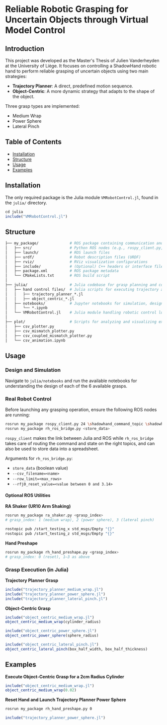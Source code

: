 # Reliable Robotic Grasping for Uncertain Objects through Virtual Model Control

## Introduction

This project was developed as the Master's Thesis of Julien Vanderheyden at the University of Liège. It focuses on controlling a ShadowHand robotic hand to perform reliable grasping of uncertain objects using two main strategies:

- **Trajectory Planner**: A direct, predefined motion sequence.  
- **Object-Centric**: A more dynamic strategy that adapts to the shape of the object.

Three grasp types are implemented:
- Medium Wrap  
- Power Sphere  
- Lateral Pinch  

## Table of Contents

- [Installation](#installation)
- [Structure](#structure)
- [Usage](#usage)    
- [Examples](#examples,)  


## Installation

The only required package is the Julia module `VMRobotControl.jl`, found in the `julia/` directory.

```julia
cd julia
include("VMRobotControl.jl")
```

## Structure 

```graphql
├── my_package/              # ROS package containing communication and execution nodes
│   ├── src/                 # Python ROS nodes (e.g., rospy_client.py, rh_ros_bridge.py, etc.)
│   ├── launch/              # ROS launch files
│   ├── urdf/                # Robot description files (URDF)
│   ├── rviz/                # RViz visualization configurations
│   ├── include/             # (Optional) C++ headers or interface files
│   ├── package.xml          # ROS package metadata
│   └── CMakeLists.txt       # ROS build script
│
├── julia/                   # Julia codebase for grasp planning and control
│   ├── hand control files/  # Julia scripts for executing trajectory and object-centric grasps
│   │   ├── trajectory_planner_*.jl
│   │   ├── object_centric_*.jl
│   ├── notebooks/           # Jupyter notebooks for simulation, design, and analysis
│   │   └── *.ipynb
│   └── VMRobotControl.jl    # Julia module handling robotic control logic
│
├── plot/                    # Scripts for analyzing and visualizing experiment data
│   ├── csv_plotter.py
│   ├── csv_mismatch_plotter.py
│   ├── csv_coupled_mismatch_plotter.py
│   └── csv_animation.ipynb
```


## Usage

### Design and Simulation

Navigate to `julia/notebooks` and run the available notebooks for understanding the design of each of the 6 available grasps.

### Real Robot Control

Before launching any grasping operation, ensure the following ROS nodes are running:

```bash
rosrun my_package rospy_client.py 24 \shadowhand_command_topic \shadowhand_state_topic
rosrun my_package rh_ros_bridge.py <store_data>
```

`rospy_client` makes the link between Julia and ROS while `rh_ros_bridge` takes care of routing the command and state on the right topics, and can also be used to store data into a spreadsheet.

Arguments for `rh_ros_bridge.py`:
- `store_data` (boolean value)
- `--csv_filename=<name>`  
- `--row_limit=<max_rows>`  
- `--rfj0_reset_value=<value between 0 and 3.14>`  

#### Optional ROS Utilities

**RA Shaker (UR10 Arm Shaking)**

```bash
rosrun my_package ra_shaker.py <grasp_index>
# grasp_index: 1 (medium wrap), 2 (power sphere), 3 (lateral pinch)

rostopic pub /start_testing_x std_msgs/Empty "{}"
rostopic pub /start_testing_z std_msgs/Empty "{}"
```

**Hand Preshape**

```bash
rosrun my_package rh_hand_preshape.py <grasp_index>
# grasp_index: 0 (reset), 1–3 as above
```

### Grasp Execution (in Julia)

**Trajectory Planner Grasp**

```julia
include("trajectory_planner_medium_wrap.jl")
include("trajectory_planner_power_sphere.jl")
include("trajectory_planner_lateral_pinch.jl")
```

**Object-Centric Grasp**

```julia
include("object_centric_medium_wrap.jl")
object_centric_medium_wrap(cylinder_radius)

include("object_centric_power_sphere.jl")
object_centric_power_sphere(sphere_radius)

include("object_centric_lateral_pinch.jl")
object_centric_lateral_pinch(box_half_width, box_half_thickness)
```


## Examples

**Execute Object-Centric Grasp for a 2cm Radius Cylinder**
```julia
include("object_centric_medium_wrap.jl")
object_centric_medium_wrap(0.02)
```

**Reset Hand and Launch Trajectory Planner Power Sphere**
```bash
rosrun my_package rh_hand_preshape.py 0
```
```julia
include("trajectory_planner_power_sphere.jl")
```

